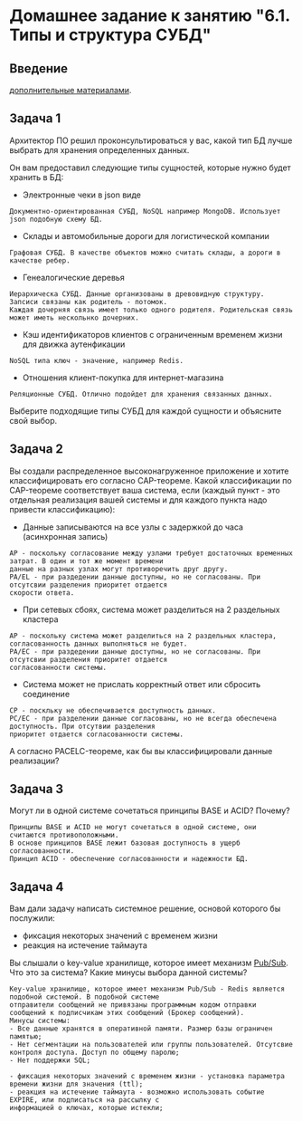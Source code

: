 # Домашнее задание к занятию "6.1. Типы и структура СУБД"

## Введение

[дополнительные материалами](https://github.com/netology-code/virt-homeworks/tree/master/additional/README.md).

## Задача 1

Архитектор ПО решил проконсультироваться у вас, какой тип БД 
лучше выбрать для хранения определенных данных.

Он вам предоставил следующие типы сущностей, которые нужно будет хранить в БД:

- Электронные чеки в json виде
```
Документно-ориентированная СУБД, NoSQL например MongoDB. Использует json подобную схему БД.
```
- Склады и автомобильные дороги для логистической компании
```
Графовая СУБД. В качестве объектов можно считать склады, а дороги в качестве ребер.
```
- Генеалогические деревья
```
Иерархическа СУБД. Данные организованы в древовидную структуру. Запсиси связаны как родитель - потомок.
Каждая дочерняя связь имеет только одного родителя. Родительская связь может иметь нескольнко дочерних.
```
- Кэш идентификаторов клиентов с ограниченным временем жизни для движка аутенфикации
```
NoSQL типа ключ - значение, например Redis. 
```
- Отношения клиент-покупка для интернет-магазина
```
Реляционные СУБД. Отлично подойдет для хранения связанных данных.
```

Выберите подходящие типы СУБД для каждой сущности и объясните свой выбор.

## Задача 2

Вы создали распределенное высоконагруженное приложение и хотите классифицировать его согласно 
CAP-теореме. Какой классификации по CAP-теореме соответствует ваша система, если 
(каждый пункт - это отдельная реализация вашей системы и для каждого пункта надо привести классификацию):

- Данные записываются на все узлы с задержкой до часа (асинхронная запись)
```
AP - поскольку согласование между узлами требует достаточных временных затрат. В один и тот же момент времени
данные на разных узлах могут противоречить друг другу.
PA/EL - при раздедении данные доступны, но не согласованы. При отсутсвии разделения приоритет отдается
скорости ответа.
```
- При сетевых сбоях, система может разделиться на 2 раздельных кластера
```
AP - поскольку система может разделиться на 2 раздельных кластера, согласованность данных выполняться не будет.
PA/EC - при раздедении данные доступны, но не согласованы. При отсутсвии разделения приоритет отдается
согласованности системы.
```
- Система может не прислать корректный ответ или сбросить соединение
```
CP - поскльку не обеспечивается доступность данных.
PC/EC - при разделении данные согласованы, но не всегда обеспечена доступность. При отсутвии разделения 
приоритет отдается согласованности системы.
```

А согласно PACELC-теореме, как бы вы классифицировали данные реализации?

## Задача 3

Могут ли в одной системе сочетаться принципы BASE и ACID? Почему?

```
Принципы BASE и ACID не могут сочетаться в одной системе, они считаются противоположными.
В основе принципов BASE лежит базовая доступность в ущерб согласованности. 
Принцип ACID - обеспечение согласованности и надежности БД.
```

## Задача 4

Вам дали задачу написать системное решение, основой которого бы послужили:

- фиксация некоторых значений с временем жизни
- реакция на истечение таймаута

Вы слышали о key-value хранилище, которое имеет механизм [Pub/Sub](https://habr.com/ru/post/278237/). 
Что это за система? Какие минусы выбора данной системы?
```
Key-value хранилище, которое имеет механизм Pub/Sub - Redis является подобной системой. В подобной системе
отправители сообщений не привязаны программным кодом отправки сообщений к подписчикам этих сообщений (Брокер сообщений).
Минусы системы:
- Все данные хранятся в оперативной памяти. Размер базы ограничен памятью;
- Нет сегментации на пользователей или группы пользователей. Отсутсвие контроля доступа. Доступ по общему паролю;
- Нет поддержки SQL;
```

```
- фиксация некоторых значений с временем жизни - установка параметра времени жизни для значения (ttl);
- реакция на истечение таймаута - возможно использовать событие EXPIRE, или подписаться на рассылку с 
информацией о ключах, которые истекли;
```